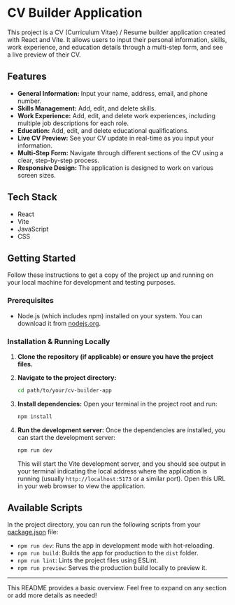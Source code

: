 # CV Builder Application

This project is a CV (Curriculum Vitae) / Resume builder application created with React and Vite. It allows users to input their personal information, skills, work experience, and education details through a multi-step form, and see a live preview of their CV.

## Features

*   **General Information:** Input your name, address, email, and phone number.
*   **Skills Management:** Add, edit, and delete skills.
*   **Work Experience:** Add, edit, and delete work experiences, including multiple job descriptions for each role.
*   **Education:** Add, edit, and delete educational qualifications.
*   **Live CV Preview:** See your CV update in real-time as you input your information.
*   **Multi-Step Form:** Navigate through different sections of the CV using a clear, step-by-step process.
*   **Responsive Design:** The application is designed to work on various screen sizes.

## Tech Stack

*   React
*   Vite
*   JavaScript
*   CSS

## Getting Started

Follow these instructions to get a copy of the project up and running on your local machine for development and testing purposes.

### Prerequisites

*   Node.js (which includes npm) installed on your system. You can download it from [nodejs.org](https://nodejs.org/).

### Installation & Running Locally

1.  **Clone the repository (if applicable) or ensure you have the project files.**

2.  **Navigate to the project directory:**
    ```sh
    cd path/to/your/cv-builder-app
    ```

3.  **Install dependencies:**
    Open your terminal in the project root and run:
    ```sh
    npm install
    ```

4.  **Run the development server:**
    Once the dependencies are installed, you can start the development server:
    ```sh
    npm run dev
    ```
    This will start the Vite development server, and you should see output in your terminal indicating the local address where the application is running (usually `http://localhost:5173` or a similar port). Open this URL in your web browser to view the application.

## Available Scripts

In the project directory, you can run the following scripts from your [package.json](package.json) file:

*   `npm run dev`: Runs the app in development mode with hot-reloading.
*   `npm run build`: Builds the app for production to the `dist` folder.
*   `npm run lint`: Lints the project files using ESLint.
*   `npm run preview`: Serves the production build locally to preview it.

---

This README provides a basic overview. Feel free to expand on any section or add more details as needed!